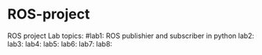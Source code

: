 # ROS-project
ROS project 
Lab topics:
#lab1: ROS publishier and subscriber in python
lab2:
lab3:
lab4:
lab5:
lab6:
lab7:
lab8:
